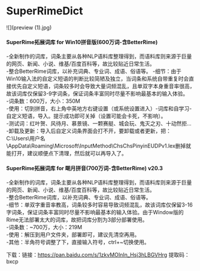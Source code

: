 # SuperRimeDict
![](preview (1).jpg)
#### SuperRime拓展词库 for Win10拼音版(600万词-含BetterRime)

-全新制作的词库，词条主要从各种NLP语料库整理得到，而语料库则来源于巨量的网页、新闻、小说、维基/百度百科等，故比较贴近日常生活。<br>
-整合BetterRime词库，以补充词典、专业词、成语、俗语等。
-细节：由于Win10输入法的自定义短语的判断比较简陋及独立，当词条和系统自带重复时会直接优先自定义短语，词条较多时会导致大量词频混乱，且单双字本身重音率很高，故该词库仅保留3-9字词条，保证词条丰富同时尽量不影响最基本的输入体验。<br>
-词条数：600万，大小：350M<br>
-使用：切到拼音，右上角中英地方右键设置（或系统设置进入）-词库和自学习-自定义短语，导入。提示成功即可关掉（设置可能会卡死，不影响）。<br>
-测试词：红叶贺、风待月、慕景镜、一颗赛艇、城会玩、鬼灭之刃、十动然拒...<br>
-卸载及更新：导入后自定义词条界面会打不开，要卸载或者更新，把：C:\Users\用户名\AppData\Roaming\Microsoft\InputMethod\ChsChsPinyinEUDPv1.lex删掉就能打开，建议顺便点下清理，然后就可以再导入了。<br>

#### SuperRime拓展词库 for 朙月拼音(700万词-含BetterRime) v20.3
-全新制作的词库，词条主要从各种NLP语料库整理得到，而语料库则来源于巨量的网页、新闻、小说、维基/百度百科等，故比较贴近日常生活。<br>
-整合BetterRime词库，以补充词典、专业词、成语、俗语等。<br>
-细节：单双字重音率教高，词条较多时容易导致词频混乱，故该词库仅保留3-16字词条，保证词条丰富同时尽量不影响最基本的输入体验。由于Window版的Rime无法部署太大的词库，故把词库分割为3部分部署使用。<br>
-词条数：~700万，大小：219M<br>
-使用：解压到用户文件夹，部署即可，建议先清空再用。<br>
-其他：半角符号调整了下，直接输入符号，ctrl+~切换使用。<br>

下载：链接：https://pan.baidu.com/s/1zkvMOInIn_Hsj3hLBGVHrg  提取码：bxcp
